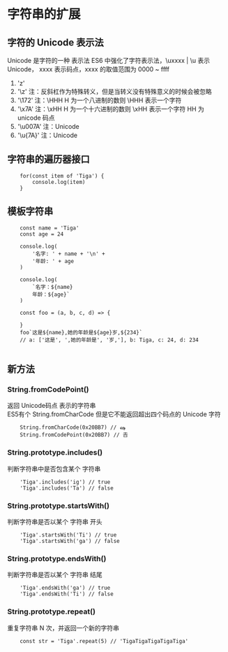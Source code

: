 # 字符串的扩展

## 字符的 Unicode 表示法

Unicode 是字符的一种 表示法
ES6 中强化了字符表示法，\uxxxx | \u 表示 Unicode， xxxx 表示码点，xxxx 的取值范围为 0000 ~ ffff  

1. 'z'
2. '\z' 注：反斜杠作为特殊转义，但是当转义没有特殊意义的时候会被忽略
3. '\172' 注：\HHH H 为一个八进制的数则 \HHH 表示一个字符
4. '\x7A' 注：\xHH H 为一个十六进制的数则 \xHH 表示一个字符 HH 为 unicode 码点
5. '\u007A' 注：Unicode
6. '\u{7A}' 注：Unicode

## 字符串的遍历器接口

```
    for(const item of 'Tiga') {
        console.log(item)
    }
```

## 模板字符串

```
    const name = 'Tiga'
    const age = 24

    console.log(
        '名字: ' + name + '\n' + 
        '年龄: ' + age
    )

    console.log(
        `名字：${name}
        年龄：${age}`
    )

    const foo = (a, b, c, d) => {

    }
    foo`这是${name},她的年龄是${age}岁,${234}` 
    // a: ['这是', ',她的年龄是', '岁,'], b: Tiga, c: 24, d: 234
    
```

## 新方法

### String.fromCodePoint()

返回 Unicode码点 表示的字符串  
ES5有个 String.fromCharCode 但是它不能返回超出四个码点的 Unicode 字符

```
    String.fromCharCode(0x20BB7) // ஷ
    String.fromCodePoint(0x20BB7) // 𠮷
```

### String.prototype.includes()

判断字符串中是否包含某个 字符串

```
    'Tiga'.includes('ig') // true
    'Tiga'.includes('Ta') // false
```

### String.prototype.startsWith()

判断字符串是否以某个 字符串 开头

```
    'Tiga'.startsWith('Ti') // true
    'Tiga'.startsWith('ga') // false
```

### String.prototype.endsWith()

判断字符串是否以某个 字符串 结尾

```
    'Tiga'.endsWith('ga') // true
    'Tiga'.endsWith('Ti') // false
```

### String.prototype.repeat()

重复字符串 N 次，并返回一个新的字符串

```
    const str = 'Tiga'.repeat(5) // 'TigaTigaTigaTigaTiga'
```